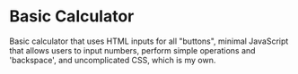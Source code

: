 # Basic Calculator

Basic calculator that uses HTML inputs for all "buttons", minimal JavaScript that allows users to input numbers, perform simple operations and 'backspace', and uncomplicated CSS, which is my own.
